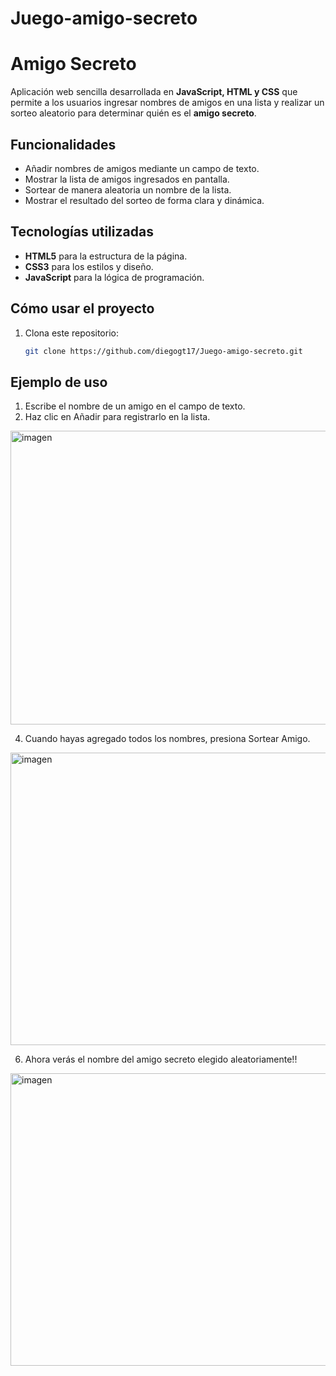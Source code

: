 # Juego-amigo-secreto
# Amigo Secreto

Aplicación web sencilla desarrollada en **JavaScript, HTML y CSS** que permite a los usuarios ingresar nombres de amigos en una lista y realizar un sorteo aleatorio para determinar quién es el **amigo secreto**.  

## Funcionalidades
- Añadir nombres de amigos mediante un campo de texto.
- Mostrar la lista de amigos ingresados en pantalla.
- Sortear de manera aleatoria un nombre de la lista.
- Mostrar el resultado del sorteo de forma clara y dinámica.

##  Tecnologías utilizadas
- **HTML5** para la estructura de la página.
- **CSS3** para los estilos y diseño.
- **JavaScript** para la lógica de programación.

## Cómo usar el proyecto
1. Clona este repositorio:
   ```bash
   git clone https://github.com/diegogt17/Juego-amigo-secreto.git

## Ejemplo de uso
1. Escribe el nombre de un amigo en el campo de texto.
2. Haz clic en Añadir para registrarlo en la lista.
<img width="921" height="470" alt="imagen" src="https://github.com/user-attachments/assets/b7f5decd-eb87-4673-821d-669892541333" />

4. Cuando hayas agregado todos los nombres, presiona Sortear Amigo.
<img width="921" height="468" alt="imagen" src="https://github.com/user-attachments/assets/128fae13-34dd-453f-87c3-fc4b95b83d8a" />

6. Ahora verás el nombre del amigo secreto elegido aleatoriamente!!
<img width="921" height="468" alt="imagen" src="https://github.com/user-attachments/assets/4472422f-9c5b-4da7-aa41-d3f213c0d79b" />


